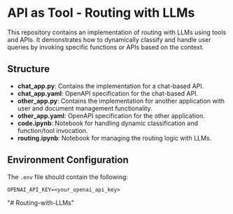 # API as Tool - Routing with LLMs

This repository contains an implementation of routing with LLMs using tools and APIs. It demonstrates how to dynamically classify and handle user queries by invoking specific functions or APIs based on the context.

## Structure

- **chat_app.py**: Contains the implementation for a chat-based API.
- **chat_app.yaml**: OpenAPI specification for the chat-based API.
- **other_app.py**: Contains the implementation for another application with user and document management functionality.
- **other_app.yaml**: OpenAPI specification for the other application.
- **code.ipynb**: Notebook for handling dynamic classification and function/tool invocation.
- **routing.ipynb**: Notebook for managing the routing logic with LLMs.

## Environment Configuration

The `.env` file should contain the following:

```plaintext
OPENAI_API_KEY=<your_openai_api_key>
```
"# Routing-with-LLMs" 

